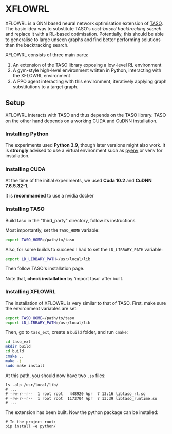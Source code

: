 # XFLOWRL

XFLOWRL is a GNN based neural network optimisation extension of [TASO](https://github.com/jiazhihao/TASO).
The basic idea was to substitute TASO's *cost-based backtracking search*
and replace it with a RL-based optimisation. Potentially, this should be
able to generalise to large unseen graphs and find better performing solutions
than the backtracking search.

XFLOWRL consists of three main parts:

1. An extension of the TASO library exposing a low-level RL environment
2. A gym-style high-level environment written in Python, interacting with the XFLOWRL environment
3. A PPO agent interacting with this environment, iteratively applying graph substitutions to a target graph.

## Setup

XFLOWRL interacts with TASO and thus depends on the TASO library. TASO on the other
hand depends on a working CUDA and CuDNN installation.

### Installing Python

The experiments used **Python 3.9**, though later versions might also work. It is **strongly**
advised to use a virtual environment such as [pyenv](https://github.com/pyenv/pyenv-installer)
or venv for installation.

### Installing CUDA

At the time of the initial experiments, we used **Cuda 10.2** and **CuDNN 7.6.5.32-1**.

It is **recommanded** to use a nvidia docker

### Installing TASO

Build taso in the "third\_party" directory, follow its instructions

Most importantly, set the `TASO_HOME` variable:

```bash
export TASO_HOME=/path/to/taso
```

Also, for some builds to succeed I had to set the `LD_LIBRARY_PATH` variable:

```bash
export LD_LIRBARY_PATH=/usr/local/lib
```

Then follow TASO's installation page.

Note that, **check installation** by 'import taso' after built.

### Installing XFLOWRL

The installation of XFLOWRL is very similar to that of TASO. First, make sure the environment
variables are set:

```bash
export TASO_HOME=/path/to/taso
export LD_LIRBARY_PATH=/usr/local/lib
```

Then, go to `taso_ext`, create a `build` folder, and run `cmake`:

```bash
cd taso_ext
mkdir build
cd build
cmake ..
make -j
sudo make install
```

At this path, you should now have two `.so` files:

```plain
ls -alp /usr/local/lib/
# ...
# -rw-r--r--  1 root root   448920 Apr  7 13:16 libtaso_rl.so
# -rw-r--r--  1 root root  1173704 Apr  7 13:39 libtaso_runtime.so
# ...
```

The extension has been built. Now the python package can be installed:

```
# In the project root:
pip install -e python/
```
